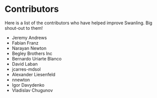 # Contributors

Here is a list of the contributors who have helped improve Swanling. Big shout-out to them!

- Jeremy Andrews
- Fabian Franz
- Narayan Newton
- Begley Brothers Inc
- Bernardo Uriarte Blanco
- David Laban
- jcarres-mdsol
- Alexander Liesenfeld
- nnewton
- Igor Davydenko
- Vladislav Chugunov